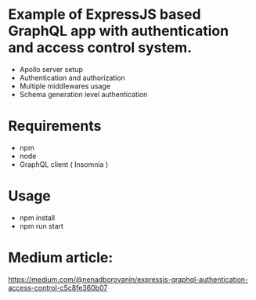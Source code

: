 # Example of ExpressJS based GraphQL app with authentication and access control system.

- Apollo server setup
- Authentication and authorization
- Multiple middlewares usage
- Schema generation level authentication

# Requirements
- npm
- node
- GraphQL client ( Insomnia )

# Usage
- npm install
- npm run start

# Medium article: 
https://medium.com/@nenadborovanin/expressjs-graphql-authentication-access-control-c5c8fe360b07

